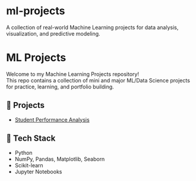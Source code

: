 # ml-projects
A collection of real-world Machine Learning projects for data analysis, visualization, and predictive modeling.
# ML Projects

Welcome to my Machine Learning Projects repository!  
This repo contains a collection of mini and major ML/Data Science projects for practice, learning, and portfolio building.

## 📂 Projects

- [Student Performance Analysis](./student-performance-analysis-ml)

## 📌 Tech Stack
- Python
- NumPy, Pandas, Matplotlib, Seaborn
- Scikit-learn
- Jupyter Notebooks
